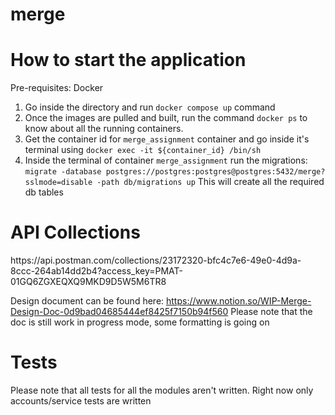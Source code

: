 # merge

<h1> How to start the application </h1>
Pre-requisites: Docker

1) Go inside the directory and run `docker compose up` command
2) Once the images are pulled and built, run the command `docker ps` to know about all the running containers.
3) Get the container id for `merge_assignment` container and go inside it's terminal using `docker exec -it ${container_id} /bin/sh`
4) Inside the terminal of container `merge_assignment` run the migrations: `migrate -database postgres://postgres:postgres@postgres:5432/merge?sslmode=disable -path db/migrations up`
This will create all the required db tables

<h1> API Collections </h1>
https://api.postman.com/collections/23172320-bfc4c7e6-49e0-4d9a-8ccc-264ab14dd2b4?access_key=PMAT-01GQ6ZGXEQXQ9MKD9D5W5M6TR8

Design document can be found here: https://www.notion.so/WIP-Merge-Design-Doc-0d9bad04685444ef8425f7150b94f560
Please note that the doc is still work in progress mode, some formatting is going on


<h1> Tests </h1>
Please note that all tests for all the modules aren't written. Right now only accounts/service tests are written
